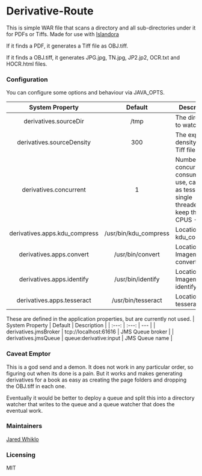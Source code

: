 # Derivative-Route

This is simple WAR file that scans a directory and all sub-directories under it for PDFs or Tiffs. Made for use with [Islandora](http://islandora.ca)

If it finds a PDF, it generates a Tiff file as OBJ.tiff.

If it finds a OBJ.tiff, it generates JPG.jpg, TN.jpg, JP2.jp2, OCR.txt and HOCR.html files.

### Configuration

You can configure some options and behaviour via JAVA_OPTS.

| System Property | Default | Description |
| :---: | :---: | --- |
| derivatives.sourceDir | /tmp | The directory to watch |
| derivatives.sourceDensity | 300 | The expected density of the Tiff files |
| derivatives.concurrent | 1 | Number of concurrent consumers to use, careful as tesseract is single threaded. I keep this at CPUS - 1 |
| derivatives.apps.kdu_compress | /usr/bin/kdu_compress | Location of kdu_compress |
| derivatives.apps.convert | /usr/bin/convert | Location of Imagemagick convert |
| derivatives.apps.identify | /usr/bin/identify | Location of Imagemagick identify |
| derivatives.apps.tesseract | /usr/bin/tesseract | Location of tesseract |

These are defined in the application properties, but are currently not used.
| System Property | Default | Description |
| :---: | :---: | --- |
| derivatives.jmsBroker | tcp://localhost:61616 | JMS Queue broker |
| derivatives.jmsQueue | queue:derivative:input | JMS Queue name |

### Caveat Emptor

This is a god send and a demon. It does not work in any particular order, so figuring out when its done is a pain. But it works and makes generating derivatives for a book as easy as creating the page folders and dropping the OBJ.tiff in each one.

Eventually it would be better to deploy a queue and split this into a directory watcher that writes to the queue and a queue watcher that does the eventual work.

### Maintainers
[Jared Whiklo](https://github.com/whikloj)

### Licensing
MIT
